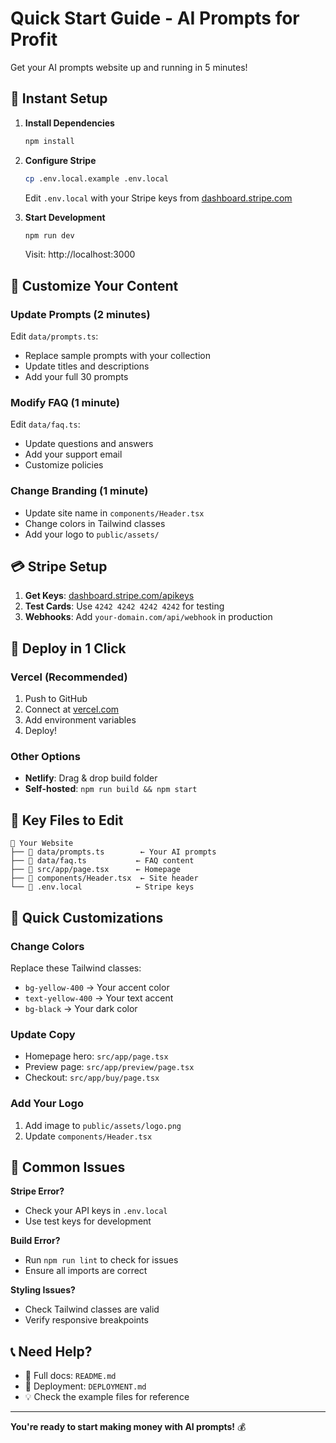 # Quick Start Guide - AI Prompts for Profit

Get your AI prompts website up and running in 5 minutes!

## 🚀 Instant Setup

1. **Install Dependencies**
   ```bash
   npm install
   ```

2. **Configure Stripe**
   ```bash
   cp .env.local.example .env.local
   ```
   Edit `.env.local` with your Stripe keys from [dashboard.stripe.com](https://dashboard.stripe.com)

3. **Start Development**
   ```bash
   npm run dev
   ```
   Visit: http://localhost:3000

## 🎯 Customize Your Content

### Update Prompts (2 minutes)
Edit `data/prompts.ts`:
- Replace sample prompts with your collection
- Update titles and descriptions
- Add your full 30 prompts

### Modify FAQ (1 minute)
Edit `data/faq.ts`:
- Update questions and answers
- Add your support email
- Customize policies

### Change Branding (1 minute)
- Update site name in `components/Header.tsx`
- Change colors in Tailwind classes
- Add your logo to `public/assets/`

## 💳 Stripe Setup

1. **Get Keys**: [dashboard.stripe.com/apikeys](https://dashboard.stripe.com/apikeys)
2. **Test Cards**: Use `4242 4242 4242 4242` for testing
3. **Webhooks**: Add `your-domain.com/api/webhook` in production

## 🚀 Deploy in 1 Click

### Vercel (Recommended)
1. Push to GitHub
2. Connect at [vercel.com](https://vercel.com)
3. Add environment variables
4. Deploy!

### Other Options
- **Netlify**: Drag & drop build folder
- **Self-hosted**: `npm run build && npm start`

## 📁 Key Files to Edit

```
📂 Your Website
├── 📄 data/prompts.ts        ← Your AI prompts
├── 📄 data/faq.ts           ← FAQ content  
├── 📄 src/app/page.tsx      ← Homepage
├── 📄 components/Header.tsx  ← Site header
└── 📄 .env.local            ← Stripe keys
```

## 🎨 Quick Customizations

### Change Colors
Replace these Tailwind classes:
- `bg-yellow-400` → Your accent color
- `text-yellow-400` → Your text accent
- `bg-black` → Your dark color

### Update Copy
- Homepage hero: `src/app/page.tsx`
- Preview page: `src/app/preview/page.tsx`
- Checkout: `src/app/buy/page.tsx`

### Add Your Logo
1. Add image to `public/assets/logo.png`
2. Update `components/Header.tsx`

## 🔧 Common Issues

**Stripe Error?** 
- Check your API keys in `.env.local`
- Use test keys for development

**Build Error?**
- Run `npm run lint` to check for issues
- Ensure all imports are correct

**Styling Issues?**
- Check Tailwind classes are valid
- Verify responsive breakpoints

## 📞 Need Help?

- 📖 Full docs: `README.md`
- 🚀 Deployment: `DEPLOYMENT.md`
- 💡 Check the example files for reference

---

**You're ready to start making money with AI prompts!** 💰

